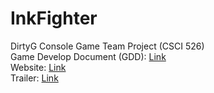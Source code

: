 # InkFighter
DirtyG Console Game Team Project (CSCI 526)   
Game Develop Document (GDD): [Link](https://docs.google.com/document/d/1tDIdSJvKYpuenYwi_C_V98J3aA9aLcKxjszNaVDfWY8/edit)  
Website: [Link](http://www-scf.usc.edu/~xixihuan/cs526/index.html)  
Trailer: [Link](https://www.youtube.com/watch?v=USryuh5qsEc&feature=youtu.be)  